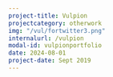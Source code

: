 ```yaml
---
project-title: Vulpion
projectcategory: otherwork
img: "/vul/fortwitter3.png"
internalurl: /vulpion
modal-id: vulpionportfolio
date: 2024-08-01
project-date: Sept 2019
---
```


